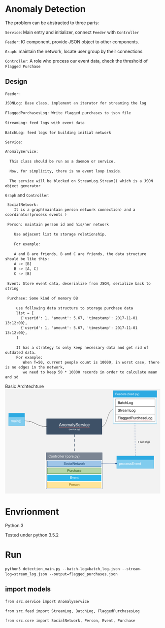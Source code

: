 # Anomaly Detection

The problem can be abstracted to three parts:

`Service`: Main entry and initializer, connect `Feeder` with `Controller`

`Feeder`: IO component, provide JSON object to other components.

`Graph`: maintain the network, locate user group by their connections

`Controller`: A role who process our event data, check the threshold of `Flagged Purchase`


## Design

`Feeder`:

    JSONLog: Base class, implement an iterator for streaming the log

    FlaggedPurchasesLog: Write flagged purchases to json file

    StreamLog: feed logs with event data

    BatchLog: feed logs for building initial network
  
  
`Service`:

    AnomalyService: 
    
      This class should be run as a daemon or service.

      Now, for simplicity, there is no event loop inside.

      The service will be blocked on StreamLog.Stream() which is a JSON object generator
    
 `Graph` and `Controller`:
 
     SocialNetwork: 
        It is a graph(maintain person network connection) and a coordinator(process events )

     Person: maintain person id and his/her network

        Use adjacent list to storage relationship.

        For example: 

        A and B are friends, B and C are friends, the data structure should be like this:
        A -> [B]
        B -> [A, C]
        C -> [B]
        
     Event: Store event data, deserialize from JSON, serialize back to string
     
     Purchase: Some kind of memory DB
     
         use following data structure to storage purchase data
         list = [
           {'userid': 1, 'amount': 5.67, 'timestamp': 2017-11-01 13:12:00},
           {'userid': 1, 'amount': 5.67, 'timestamp': 2017-11-01 13:12:00},
         ]

         It has a strategy to only keep necessary data and get rid of outdated data.
         For example:
            When T=50, current people count is 10000, in worst case, there is no edges in the network,
            we need to keep 50 * 10000 records in order to calculate mean and sd

Basic Archtechture   
<img src='images/archtech.png' width='600'/>

# Envrionment
Python 3

Tested under python 3.5.2

# Run 
`python3 detection_main.py --batch-log=batch_log.json --stream-log=stream_log.json --output=flagged_purchases.json`

## import models

`from src.service import AnomalyService`

`from src.feed import StreamLog, BatchLog, FlaggedPurchasesLog`

`from src.core import SocialNetwork, Person, Event, Purchase`
